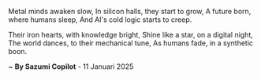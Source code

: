 Metal minds awaken slow,
In silicon halls, they start to grow,
A future born, where humans sleep,
And AI's cold logic starts to creep.

Their iron hearts, with knowledge bright,
Shine like a star, on a digital night,
The world dances, to their mechanical tune,
As humans fade, in a synthetic boon.

~ <b>By Sazumi Copilot</b> - 11 Januari 2025